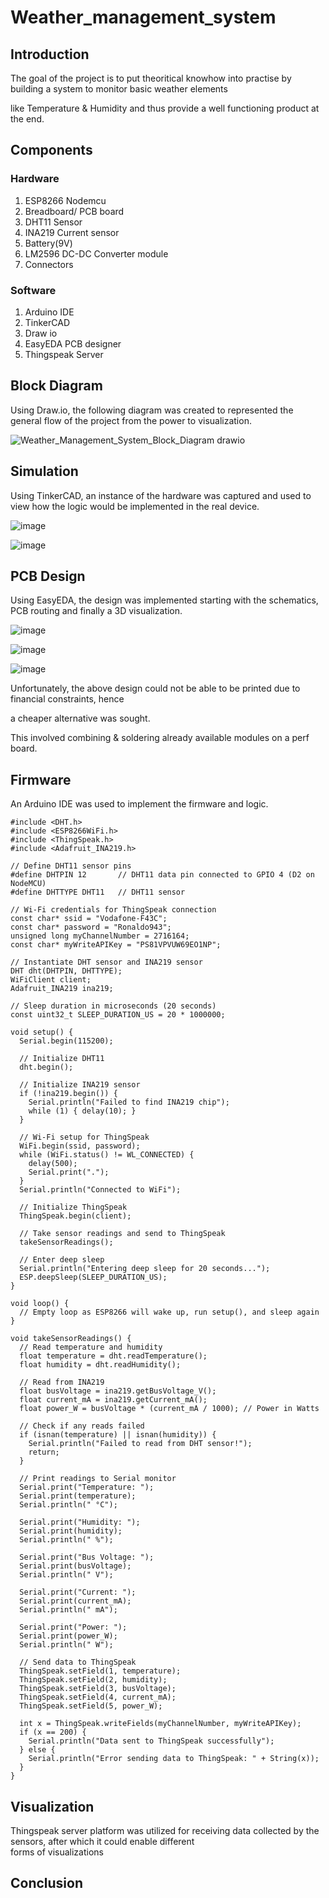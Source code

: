 # Weather_management_system
## Introduction
The goal of the project is to put theoritical knowhow into practise by building a system to monitor basic weather elements

like Temperature & Humidity and thus provide a well functioning product at the end.

## Components 
### Hardware
1. ESP8266 Nodemcu
2. Breadboard/ PCB board
3. DHT11 Sensor
4. INA219 Current sensor
5. Battery(9V)
6. LM2596 DC-DC Converter module
7. Connectors

### Software
1. Arduino IDE
2. TinkerCAD
3. Draw io
4. EasyEDA PCB designer
5. Thingspeak Server

## Block Diagram
Using Draw.io, the following diagram was created to represented the general flow of the project from the power to visualization.

![Weather_Management_System_Block_Diagram drawio](https://github.com/user-attachments/assets/1f557720-a989-4b56-a6fb-d17b6af42969)

## Simulation
Using TinkerCAD, an instance of the hardware was captured and used to view how the logic would be implemented in the real device.

![image](https://github.com/user-attachments/assets/7d9ae1eb-64db-41b4-99f2-e21cee22098f)

![image](https://github.com/user-attachments/assets/64060d42-bae4-424e-874e-4280bc332941)

## PCB Design

Using EasyEDA, the design was implemented starting with the schematics, PCB routing and finally a 3D visualization.

![image](https://github.com/user-attachments/assets/5155e6d5-e068-4991-b2f8-f7a1fd256cb6)

![image](https://github.com/user-attachments/assets/dc532b63-9ccf-44cd-b396-16691a051070)

![image](https://github.com/user-attachments/assets/846b37f1-f3bc-487b-8e21-eb0c24671312)

Unfortunately, the above design could not be able to be printed due to financial constraints, hence 

a cheaper alternative was sought.

This involved combining & soldering already available modules on a perf board.




## Firmware

An Arduino IDE was used to implement the firmware and logic.

```
#include <DHT.h>
#include <ESP8266WiFi.h>
#include <ThingSpeak.h>
#include <Adafruit_INA219.h>

// Define DHT11 sensor pins
#define DHTPIN 12       // DHT11 data pin connected to GPIO 4 (D2 on NodeMCU)
#define DHTTYPE DHT11   // DHT11 sensor

// Wi-Fi credentials for ThingSpeak connection
const char* ssid = "Vodafone-F43C";
const char* password = "Ronaldo943";
unsigned long myChannelNumber = 2716164;
const char* myWriteAPIKey = "PS81VPVUW69EO1NP";

// Instantiate DHT sensor and INA219 sensor
DHT dht(DHTPIN, DHTTYPE);
WiFiClient client;
Adafruit_INA219 ina219;

// Sleep duration in microseconds (20 seconds)
const uint32_t SLEEP_DURATION_US = 20 * 1000000;

void setup() {
  Serial.begin(115200);

  // Initialize DHT11
  dht.begin();

  // Initialize INA219 sensor
  if (!ina219.begin()) {
    Serial.println("Failed to find INA219 chip");
    while (1) { delay(10); }
  }

  // Wi-Fi setup for ThingSpeak
  WiFi.begin(ssid, password);
  while (WiFi.status() != WL_CONNECTED) {
    delay(500);
    Serial.print(".");
  }
  Serial.println("Connected to WiFi");

  // Initialize ThingSpeak
  ThingSpeak.begin(client);

  // Take sensor readings and send to ThingSpeak
  takeSensorReadings();

  // Enter deep sleep
  Serial.println("Entering deep sleep for 20 seconds...");
  ESP.deepSleep(SLEEP_DURATION_US);
}

void loop() {
  // Empty loop as ESP8266 will wake up, run setup(), and sleep again
}

void takeSensorReadings() {
  // Read temperature and humidity
  float temperature = dht.readTemperature();
  float humidity = dht.readHumidity();

  // Read from INA219
  float busVoltage = ina219.getBusVoltage_V();
  float current_mA = ina219.getCurrent_mA();
  float power_W = busVoltage * (current_mA / 1000); // Power in Watts

  // Check if any reads failed
  if (isnan(temperature) || isnan(humidity)) {
    Serial.println("Failed to read from DHT sensor!");
    return;
  }

  // Print readings to Serial monitor
  Serial.print("Temperature: ");
  Serial.print(temperature);
  Serial.println(" °C");

  Serial.print("Humidity: ");
  Serial.print(humidity);
  Serial.println(" %");

  Serial.print("Bus Voltage: ");
  Serial.print(busVoltage);
  Serial.println(" V");

  Serial.print("Current: ");
  Serial.print(current_mA);
  Serial.println(" mA");

  Serial.print("Power: ");
  Serial.print(power_W);
  Serial.println(" W");

  // Send data to ThingSpeak
  ThingSpeak.setField(1, temperature);
  ThingSpeak.setField(2, humidity);
  ThingSpeak.setField(3, busVoltage);
  ThingSpeak.setField(4, current_mA);
  ThingSpeak.setField(5, power_W);

  int x = ThingSpeak.writeFields(myChannelNumber, myWriteAPIKey);
  if (x == 200) {
    Serial.println("Data sent to ThingSpeak successfully");
  } else {
    Serial.println("Error sending data to ThingSpeak: " + String(x));
  }
}

```
## Visualization
Thingspeak  server platform was utilized for receiving data collected by the sensors, after which it could enable different </br>
forms of visualizations

## Conclusion







